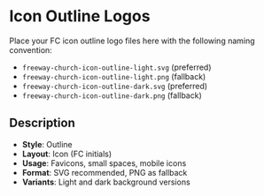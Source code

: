 # Icon Outline Logos

Place your FC icon outline logo files here with the following naming convention:

- `freeway-church-icon-outline-light.svg` (preferred)
- `freeway-church-icon-outline-light.png` (fallback)
- `freeway-church-icon-outline-dark.svg` (preferred)
- `freeway-church-icon-outline-dark.png` (fallback)

## Description
- **Style**: Outline
- **Layout**: Icon (FC initials)
- **Usage**: Favicons, small spaces, mobile icons
- **Format**: SVG recommended, PNG as fallback
- **Variants**: Light and dark background versions